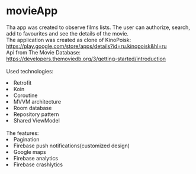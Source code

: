 # movieApp
Tha app was created to observe films lists. The user can authorize, search, add to favourites and see the details of the movie.
<br>The application was created as clone of KinoPoisk: https://play.google.com/store/apps/details?id=ru.kinopoisk&hl=ru
<br>Api from The Movie Database: https://developers.themoviedb.org/3/getting-started/introduction<br><br>
Used technologies:
<li>Retrofit</li>
<li>Koin</li>
<li>Coroutine</li>
<li>MVVM architecture</li>
<li>Room database</li>
<li>Repository pattern</li>
<li>Shared ViewModel</li
<br><br>The features:
<li>Pagination</li>
<li>Firebase push notifications(customized design)</li>
<li>Google maps</li>
<li>Firebase analytics</li>
<li>Firebase crashlytics</li>

